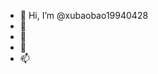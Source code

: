 - 👋 Hi, I’m @xubaobao19940428
- 👀 
- 🌱 
- 💞️ 
- 📫 

<!---
xubaobao19940428/xubaobao19940428 is a ✨ special ✨ repository because its `README.md` (this file) appears on your GitHub profile.
You can click the Preview link to take a look at your changes.
--->
